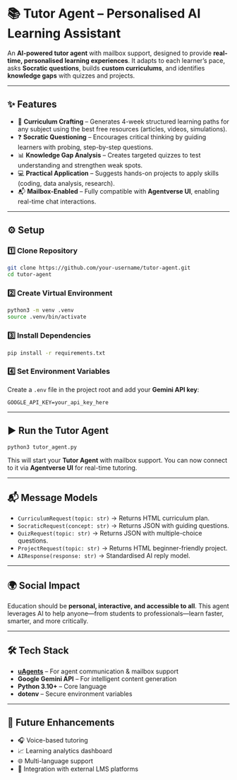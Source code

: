 # 📚 Tutor Agent – Personalised AI Learning Assistant

An **AI-powered tutor agent** with mailbox support, designed to provide **real-time, personalised learning experiences**.
It adapts to each learner’s pace, asks **Socratic questions**, builds **custom curriculums**, and identifies **knowledge gaps** with quizzes and projects.

---

## ✨ Features

* 📝 **Curriculum Crafting** – Generates 4-week structured learning paths for any subject using the best free resources (articles, videos, simulations).
* ❓ **Socratic Questioning** – Encourages critical thinking by guiding learners with probing, step-by-step questions.
* 📊 **Knowledge Gap Analysis** – Creates targeted quizzes to test understanding and strengthen weak spots.
* 💻 **Practical Application** – Suggests hands-on projects to apply skills (coding, data analysis, research).
* 📬 **Mailbox-Enabled** – Fully compatible with **Agentverse UI**, enabling real-time chat interactions.

---

## ⚙️ Setup

### 1️⃣ Clone Repository

```bash
git clone https://github.com/your-username/tutor-agent.git
cd tutor-agent
```

### 2️⃣ Create Virtual Environment

```bash
python3 -m venv .venv
source .venv/bin/activate
```

### 3️⃣ Install Dependencies

```bash
pip install -r requirements.txt
```

### 4️⃣ Set Environment Variables

Create a `.env` file in the project root and add your **Gemini API key**:

```env
GOOGLE_API_KEY=your_api_key_here
```

---

## ▶️ Run the Tutor Agent

```bash
python3 tutor_agent.py
```

This will start your **Tutor Agent** with mailbox support. You can now connect to it via **Agentverse UI** for real-time tutoring.

---

## 📬 Message Models

* `CurriculumRequest(topic: str)` → Returns HTML curriculum plan.
* `SocraticRequest(concept: str)` → Returns JSON with guiding questions.
* `QuizRequest(topic: str)` → Returns JSON with multiple-choice questions.
* `ProjectRequest(topic: str)` → Returns HTML beginner-friendly project.
* `AIResponse(response: str)` → Standardised AI reply model.

---

## 🌍 Social Impact

Education should be **personal, interactive, and accessible to all**.
This agent leverages AI to help anyone—from students to professionals—learn faster, smarter, and more critically.

---

## 🛠️ Tech Stack

* **[uAgents](https://github.com/fetchai/uAgents)** – For agent communication & mailbox support
* **Google Gemini API** – For intelligent content generation
* **Python 3.10+** – Core language
* **dotenv** – Secure environment variables

---

## 🚀 Future Enhancements

* 🎧 Voice-based tutoring
* 📈 Learning analytics dashboard
* 🌐 Multi-language support
* 🔗 Integration with external LMS platforms
